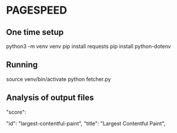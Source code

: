 # PAGESPEED

## One time setup

python3 -m venv venv
pip install requests
pip install python-dotenv

## Running

source venv/bin/activate
python fetcher.py

## Analysis of output files

"score":

"id": "largest-contentful-paint",
"title": "Largest Contentful Paint",
